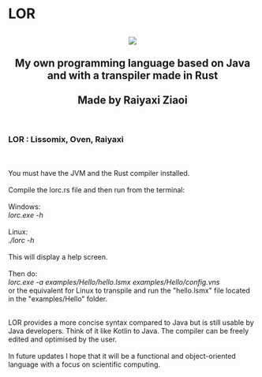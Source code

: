 # LOR

<div align="center"><h2>
<img src="https://i.imgur.com/N1TyUPG.png"></img><br/><br/>
My own programming language based on Java and with a transpiler made in Rust<br/><br/>Made by Raiyaxi Ziaoi
</h2></div>
<br/>
<h3>
LOR : Lissomix, Oven, Raiyaxi
</h3> 
<br><br/>
You must have the JVM and the Rust compiler installed.
<br/>
<br/>
Compile the lorc.rs file and then run from the terminal:<br/><br/></b>
Windows:<br/>
<i>lorc.exe -h</i><br/>
<br/>Linux:<br/>
<i>./lorc -h</i><br/><br/>
This will display a help screen.<br/><br/>Then do:<br/><i>lorc.exe -a examples/Hello/hello.lsmx examples/Hello/config.vns</i><br/> or the equivalent for Linux to transpile and run the "hello.lsmx" file located in the "examples/Hello" folder.
<br/><br/>

LOR provides a more concise syntax compared to Java but is still usable by Java developers. Think of it like Kotlin to Java. The compiler can be freely edited and optimised by the user.
<br/><br/>
In future updates I hope that it will be a functional and object-oriented language with a focus on scientific computing.
<br/><br/>
